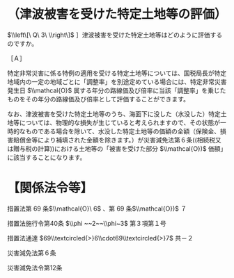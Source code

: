 # （津波被害を受けた特定土地等の評価）

$\\left\[\ Q\ 3\ \\right\]$ ］津波被害を受けた特定土地等はどのように評価するのですか。

［Ａ］

特定非常災害に係る特例の適用を受ける特定土地等については、国税局長が特定地域内の一定の地域ごとに「調整率」を別途定めている場合には、特定非常災害発生日 $\\mathcal{O}$ 属する年分の路線価及び倍率に当該「調整率」を乗じたものをその年分の路線価及び倍率として評価することができます。

なお、津波被害を受けた特定土地等のうち、海面下に没した（水没した）特定土地等については、物理的な損失が生じていると考えられますので、その状態が一時的なものである場合を除いて、水没した特定土地等の価額の全額（保険金、損害賠償金等により補填された金額を除きます。）が災害減免法第６条((相続税又は贈与税の計算))における土地等の「被害を受けた部分 $\\mathcal{O})$ 価額」に該当することになります。

# 【関係法令等】

措置法第 69 条$\\mathcal{O}\ 6$ 、第 69 条$\\mathcal{O})$ ７

措置法施行令第40条 $\\phi ~~2~~\\phi~3$ 第３項第１号

措置法通達 $69\\textcircled{>}6\\cdot69\\textcircled{>}7$ 共－２

災害減免法第６条

災害減免法令第12条